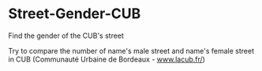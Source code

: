 Street-Gender-CUB
=================

Find the gender of the CUB's street

Try to compare the number of name's male street and name's female street in CUB (Communauté Urbaine de Bordeaux - www.lacub.fr/)

